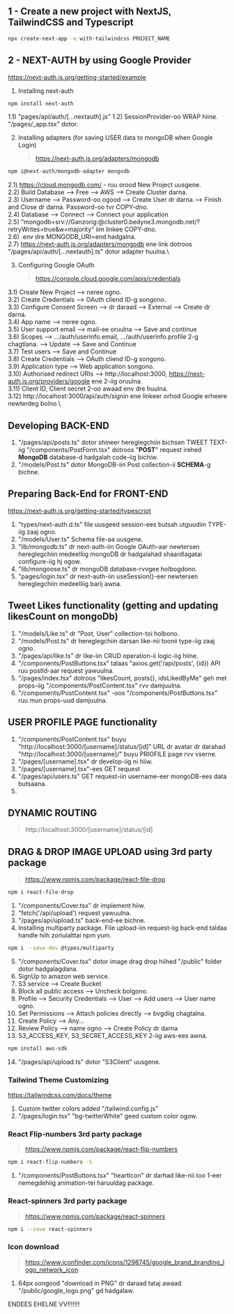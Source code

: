 ## 1 - Create a new project with NextJS, TailwindCSS and Typescript

```bash
npx create-next-app -e with-tailwindcss PROJECT_NAME
```

## 2 - NEXT-AUTH by using Google Provider

https://next-auth.js.org/getting-started/example

1. Installing next-auth

```bash
npm install next-auth
```

1.1) "pages/api/auth/[...nextauth].js"
1.2) SessionProvider-oo WRAP hiine. "/pages/\_app.tsx" dotor.

2. Installing adapters (for saving USER data to mongoDB when Google Login)
   > https://next-auth.js.org/adapters/mongodb

```bash
npm i@next-auth/mongodb-adapter mongodb
```

2.1) https://cloud.mongodb.com/ - ruu orood New Project uusgene.\
2.2) Build Database --> Free --> AWS --> Create Cluster darna.\
2.3) Username --> Password-oo ogood --> Create User dr darna.--> Finish and Close dr darna. Password-oo tvr COPY-dno.\
2.4) Database --> Connect --> Connect your application\
2.5) "mongodb+srv://Ganzorig:<password>@cluster0.bedyne3.mongodb.net/?retryWrites=true&w=majority" iim linkee COPY-dno.\
2.6) .env dre MONGODB_URI=end hadgalna.\
2.7) https://next-auth.js.org/adapters/mongodb ene link dotroos "/pages/api/auth/[...nextauth].ts" dotor adapter huulna.\

3.  Configuring Google OAuth
    > https://console.cloud.google.com/apis/credentials

3.1) Create New Project --> neree ogno.\
3.2) Create Credentials --> OAuth cliend ID-g songono.\
3.3) Configure Consent Screen --> dr daraad --> External --> Create dr darna.\
3.4) App name --> neree ogno.\
3.5) User support email --> mail-ee oruulna --> Save and continue\
3.6) Scopes --> .../auth/userinfo.email, .../auth/userinfo.profile 2-g chagtlana. --> Update --> Save and Continue\
3.7) Test users --> Save and Continue\
3.8) Create Credentials --> OAuth cliend ID-g songono.\
3.9) Application type --> Web application songono.\
3.10) Authorised redirect URIs --> http://localhost:3000, https://next-auth.js.org/providers/google ene 2-iig oruulna.\
3.11) Client ID, Client secret 2-oo awaad env dre huulna.\
3.12) http://localhost:3000/api/auth/signin ene linkeer orhod Google erheere newterdeg bolno.\

## Developing BACK-END

1. "/pages/api/posts.ts" dotor shineer hereglegchiin bichsen TWEET TEXT-iig "/components/PostForm.tsx" dotroos "**POST**" request irehed **MongoDB** database-d hadgalah code-iig bichiw.
2. "/models/Post.ts" dotor MongoDB-iin Post collection-ii **SCHEMA**-g bichne.

## Preparing Back-End for FRONT-END

https://next-auth.js.org/getting-started/typescript

1. "types/next-auth.d.ts" file uusgeed session-ees butsah utguudiin TYPE-iig zaaj ogno.
2. "/models/User.ts" Schema file-aa uusgene.
3. "lib/mongodb.ts" dr next-auth-iin Google OAuth-aar newtersen hereglegchiin medeelliig mongoDB dr hadgalahad shaardlagatai configure-iig hj ogow.
4. "lib/mongoose.ts" dr mongoDB database-rvvgee holbogdono.
5. "pages/login.tsx" dr next-auth-iin useSession()-eer newtersen hereglegchiin medeelliig barij awna.

## Tweet Likes functionality (getting and updating likesCount on mongoDb)

1. "/models/Like.ts" dr "Post, User" collection-toi holbono.
2. "/models/Post.ts" dr hereglegchiin darsan like-nii toonii type-iig zaaj ogno.
3. "/pages/api/like.ts" dr like-iin CRUD operation-ii logic-iig hiine.
4. "/components/PostButtons.tsx" talaas "axios.get('/api/posts', {id}) API ruu postId-aar request yawuulna.
5. "/pages/index.tsx" dotroos "likesCount, posts{}, idsLikedByMe" geh met props-iig "/components/PostContent.tsx" rvv damjuulna.
6. "/components/PostContent.tsx" -oos "/components/PostButtons.tsx" ruu mun props-uud damjuulna.

## USER PROFILE PAGE functionality

1. "/components/PostContent.tsx" buyu "http://localhost:3000/[username]/status/[id]" URL dr avatar dr darahad "http://localhost:3000/[username]/" buyu PRIOFILE page rvv vserne.
2. "/pages/[username].tsx" dr develop-iig ni hiiw.
3. "/pages/[username].tsx"-ees GET request
4. "/pages/api/users.ts" GET request-iin username-eer mongoDB-ees data butsaana.
5.

## DYNAMIC ROUTING

> http://localhost:3000/[username]/status/[id]

## DRAG & DROP IMAGE UPLOAD using 3rd party package

> https://www.npmjs.com/package/react-file-drop

```bash
npm i react-file-drop
```

1. "/components/Cover.tsx" dr implement hiiw.
2. "fetch('/api/upload') request yawuulna.
3. "/pages/api/upload.ts" back-end-ee bichne.
4. Installing multiparty package. File upload-iin request-iig back-end taldaa handle hiih zoriulalttai npm yum.

```bash
npm i --save-dev @types/multiparty
```

5. "/components/Cover.tsx" dotor image drag drop hiihed "/public" folder dotor hadgalagdana.
6. SignUp to amazon web service.
7. S3 service --> Create Bucket
8. Block all public access --> Uncheck bolgono.
9. Profile --> Security Credentials --> User --> Add users --> User name ogno.
10. Set Permissions --> Attach policies directly --> bvgdiig chagtalna.
11. Create Policy --> Any...
12. Review Policy --> name ogno --> Create Policy dr darna
13. S3_ACCESS_KEY, S3_SECRET_ACCESS_KEY 2-iig aws-ees awna.

```bash
npm install aws-sdk
```

14. "/pages/api/upload.ts" dotor "S3Client" uusgene.

### Tailwind Theme Customizing

https://tailwindcss.com/docs/theme

1. Custom twitter colors added "/tailwind.config.js"
2. "/pages/login.tsx" "bg-twitterWhite" geed custom color ogow.

### React Flip-numbers 3rd party package

> https://www.npmjs.com/package/react-flip-numbers

```bash
npm i react-flip-numbers -S
```

1. "/components/PostButtons.tsx" "heartIcon" dr darhad like-nii too 1-eer nemegdehiig animation-tei haruuldag package.

### React-spinners 3rd party package

> https://www.npmjs.com/package/react-spinners

```bash
npm i --save react-spinners
```

### Icon download

> https://www.iconfinder.com/icons/1298745/google_brand_branding_logo_network_icon

1. 64px songood "download in PNG" dr daraad tataj awaad
   "/public/google_logo.png" gd hadgalaw.

<!-- https://docs.github.com/en/get-started/writing-on-github/getting-started-with-writing-and-formatting-on-github/basic-writing-and-formatting-syntax -->

<!-- 4.14 dr duusaw --> ENDEES EHELNE VV!!!!!!!
